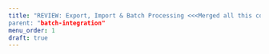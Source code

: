 ```yaml
---
title: "REVIEW: Export, Import & Batch Processing <<<Merged all this content into the main document>>
parent: "batch-integration"
menu_order: 1
draft: true
---
```


